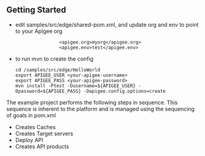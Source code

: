 ## Getting Started
  - edit samples/src/edge/shared-pom.xml, and update org and env to point to your Apigee org
    ```
                    <apigee.org>myorg</apigee.org>
                    <apigee.env>test</apigee.env>
    ```
  - to run mvn to create the config
    ```
    cd /samples/src/edge/HelloWorld
    export APIGEE_USER <your-apigee-username>
    export APIGEE_PASS <your-apigee-password>
    mvn install -Ptest -Dusername=${APIGEE_USER} -Dpassword=${APIGEE_PASS} -Dapigee.config.options=create
    ```

The example project performs the following steps in sequence. This sequence is
inherent to the platform and is managed using the sequencing of goals in pom.xml
  - Creates Caches
  - Creates Target servers
  - Deploy API
  - Creates API products
